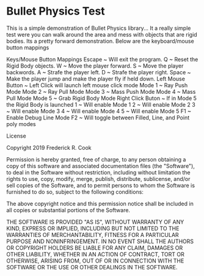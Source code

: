 # Bullet Physics Test

This is a simple demonstration of Bullet Physics library... It a really
simple test were you can walk around the area and mess with objects that
are rigid bodies. Its a pretty forward demonstration. Below are the 
keyboard/mouse button mappings

Keys/Mouse Button Mappings
Escape 				~ Will exit the program.
Q 					~ Reset the Rigid Body objects.
W 					~ Move the player forward.
S 					~ Move the player backwords.
A 					~ Strafe the player left.
D 					~ Strafe the player right.
Space 				~ Make the player jump and make the player fly if held down.
Left Mouse Button 	~ Left Click will launch left mouse click mode
	Mode 1 				~ Ray Push Mode
	Mode 2 				~ Ray Pull Mode
	Mode 3 				~ Mass Push Mode
	Mode 4 				~ Mass Pull Mode
	Mode 5 				~ Grab Rigid Body Mode
Right Click Buton	~ If in Mode 5 the Rigid Body is launched
1					~ Will enable Mode 1
2					~ Will enable Mode 2
3					~ Will enable Mode 3
4					~ Will enable Mode 4
5					~ Will enable Mode 5
F1					~ Enable Debug Line Mode
F2					~ Will toggle between Filled, Line, and Point poly modes


License

Copyright 2019 Frederick R. Cook

Permission is hereby granted, free of charge, to any person obtaining a copy of this software and associated documentation files (the "Software"), to deal in the Software without restriction, including without limitation the rights to use, copy, modify, merge, publish, distribute, sublicense, and/or sell copies of the Software, and to permit persons to whom the Software is furnished to do so, subject to the following conditions:

The above copyright notice and this permission notice shall be included in all copies or substantial portions of the Software.

THE SOFTWARE IS PROVIDED "AS IS", WITHOUT WARRANTY OF ANY KIND, EXPRESS OR IMPLIED, INCLUDING BUT NOT LIMITED TO THE WARRANTIES OF MERCHANTABILITY, FITNESS FOR A PARTICULAR PURPOSE AND NONINFRINGEMENT. IN NO EVENT SHALL THE AUTHORS OR COPYRIGHT HOLDERS BE LIABLE FOR ANY CLAIM, DAMAGES OR OTHER LIABILITY, WHETHER IN AN ACTION OF CONTRACT, TORT OR OTHERWISE, ARISING FROM, OUT OF OR IN CONNECTION WITH THE SOFTWARE OR THE USE OR OTHER DEALINGS IN THE SOFTWARE.